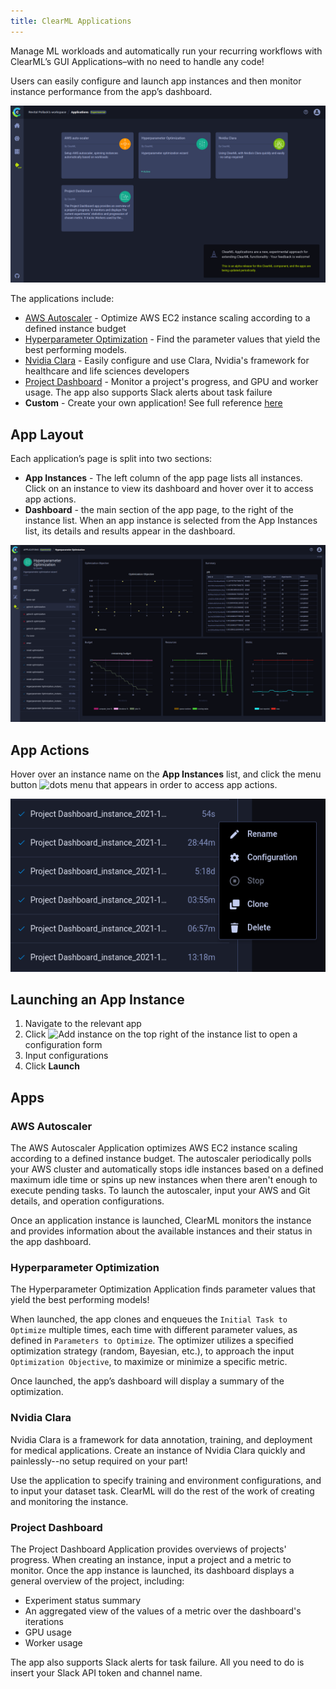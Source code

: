 ```yaml
---
title: ClearML Applications
---
```


Manage ML workloads and automatically run your recurring workflows with ClearML’s GUI Applications–with no need to handle any code! 

Users can easily configure and launch app instances and then monitor instance performance from the app’s dashboard.

![ClearML Applications main page](../../img/webapp_apps_overview.png)

The applications include:
* [AWS Autoscaler](#aws-autoscaler) - Optimize AWS EC2 instance scaling according to a defined instance budget
* [Hyperparameter Optimization](#hyperparameter-optimization) - Find the parameter values that yield the best performing models.
* [Nvidia Clara](#nvidia-clara) - Easily configure and use Clara, Nvidia's framework for healthcare and life sciences developers
* [Project Dashboard](#project-dashboard) - Monitor a project's progress, and GPU and worker usage. The app also supports Slack alerts about task failure
* **Custom** - Create your own application! See full reference [here](applications.md)

## App Layout

Each application’s page is split into two sections:
* **App Instances** - The left column of the app page lists all instances. Click on an instance to view its dashboard and hover over it to access app actions.
* **Dashboard** - the main section of the app page, to the right of the instance list. When an app instance is selected from the App Instances list, its details and results appear in the dashboard.

![Hyperparameter Optimization App](../../img/webapp_apps_hpo.png)

## App Actions

Hover over an instance name on the **App Instances** list, and click the menu button <img src="/docs/latest/icons/ico-dots-v-menu.svg" alt="dots menu" className="icon size-sm space-sm" /> that appears in 
order to access app actions. 

![App actions](../../img/webapp_applications_actions.png)

## Launching an App Instance

1. Navigate to the relevant app
1. Click <img src="/docs/latest/icons/ico-add.svg" alt="Add instance" className="icon size-md space-sm" /> on the top right of the instance list to open a configuration form
1. Input configurations 
1. Click **Launch**

## Apps 

### AWS Autoscaler
The AWS Autoscaler Application optimizes AWS EC2 instance scaling according to a defined instance budget. The autoscaler 
periodically polls your AWS cluster and automatically stops idle instances based on a defined maximum idle time or spins 
up new instances when there aren't enough to execute pending tasks. To launch the autoscaler, input your AWS and Git 
details, and operation configurations.

Once an application instance is launched, ClearML monitors the instance and provides information about the available 
instances and their status in the app dashboard.

### Hyperparameter Optimization
The Hyperparameter Optimization Application finds parameter values that yield the best performing models! 

When launched, the app clones and enqueues the `Initial Task to Optimize` multiple times, each time with different parameter 
values, as defined in `Parameters to Optimize`. The optimizer utilizes a specified optimization strategy (random, Bayesian, etc.), 
to approach the input `Optimization Objective`, to maximize or minimize a specific metric. 

Once launched, the app’s dashboard will display a summary of the optimization. 

### Nvidia Clara
Nvidia Clara is a framework for data annotation, training, and deployment for medical applications. Create an instance 
of Nvidia Clara quickly and painlessly--no setup required on your part! 

Use the application to specify training and environment configurations, and to input your dataset task. ClearML will 
do the rest of the work of creating and monitoring the instance.


### Project Dashboard
The Project Dashboard Application provides overviews of projects' progress. When creating an instance, input a project 
and a metric to monitor. Once the app instance is launched, its dashboard displays a general overview of the project, 
including:
* Experiment status summary
* An aggregated view of the values of a metric over the dashboard's iterations
* GPU usage
* Worker usage

The app also supports Slack alerts for task failure. All you need to do is insert your Slack API token and channel name.
